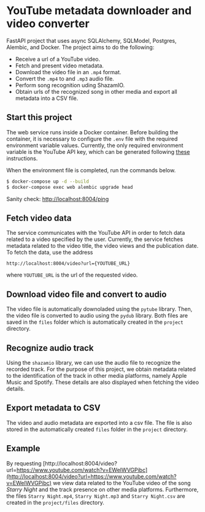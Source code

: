 # YouTube metadata downloader and video converter

FastAPI project that uses async SQLAlchemy, SQLModel, Postgres, Alembic, and Docker.
The project aims to do the following:
- Receive a url of a YouTube video.
- Fetch and present video metadata.
- Download the video file in an `.mp4` format.
- Convert the `.mp4` to and `.mp3` audio file.
- Perform song recognition uding ShazamIO.
- Obtain urls of the recognized song in other media and export all metadata into a CSV file.

## Start this project

The web service runs inside a Docker container. 
Before building the container, it is necessary to configure the `.env` file with the required environment variable values.
Currently, the only required environment variable is the YouTube API key, which can be generated following [these](https://developers.google.com/youtube/v3/getting-started) instructions.

When the environment file is completed, run the commands below.

```sh
$ docker-compose up -d --build
$ docker-compose exec web alembic upgrade head
```

Sanity check: [http://localhost:8004/ping](http://localhost:8004/ping)

## Fetch video data

The service communicates with the YouTube API in order to fetch data related to a video specified by the user.
Currently, the service fetches metadata related to the video title, the video views and the publication date.
To fetch the data, use the address 

` http://localhost:8004/video?url={YOUTUBE_URL} `

where `YOUTUBE_URL` is the url of the requested video.

## Download video file and convert to audio

The video file is automatically downoladed using the `pytube` library. 
Then, the video file is converted to audio using the `pydub` library.
Both files are saved in the `files` folder which is automatically created in the `project` directory.

## Recognize audio track

Using the `shazamio` library, we can use the audio file to recognize the recorded track. 
For the purpose of this project, we obtain metadata related to the identification of the track in other media platforms,
namely Apple Music and Spotify.
These details are also displayed when fetching the video details.

## Export metadata to CSV

The video and audio metadata are exported into a csv file. The file is also stored in the
automatically created `files` folder in the `project` directory.

## Example

By requesting [http://localhost:8004/video?url=https://www.youtube.com/watch?v=EWeIWVGPibc](http://localhost:8004/video?url=https://www.youtube.com/watch?v=EWeIWVGPibc)
we view data related to the YouTube video of the song *Starry Night* and the track presence on other media platforms.
Furthermore, the files `Starry Night.mp4`, `Starry Night.mp3` and `Starry Night.csv` are created in the `project/files` directory.